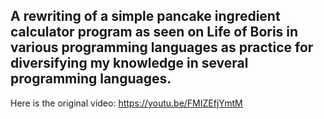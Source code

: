 A rewriting of a simple pancake ingredient calculator program as seen on Life of Boris in various programming languages as practice for diversifying my knowledge in several programming languages. 
--
Here is the original video: https://youtu.be/FMIZEfjYmtM
